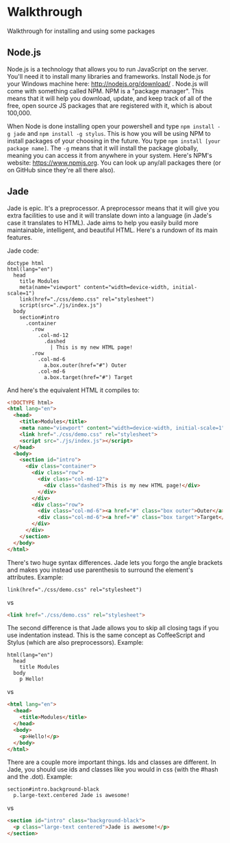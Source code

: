 Walkthrough
===========

Walkthrough for installing and using some packages


## Node.js

Node.js is a technology that allows you to run JavaScript on the server. You'll need it to install many libraries and frameworks. Install Node.js for your Windows machine here: http://nodejs.org/download/ . Node.js will come with something called NPM. NPM is a "package manager". This means that it will help you download, update, and keep track of all of the free, open source JS packages that are registered with it, which is about 100,000.

When Node is done installing open your powershell and type `npm install -g jade` and `npm install -g stylus`. This is how you will be using NPM to install packages of your choosing in the future. You type `npm install [your package name]`. The `-g` means that it will install the package globally, meaning you can access it from anywhere in your system. Here's NPM's website: https://www.npmjs.org. You can look up any/all packages there (or on GitHub since they're all there also).


## Jade

Jade is epic. It's a preprocessor. A preprocessor means that it will give you extra facilities to use and it will translate down into a language (in Jade's case it translates to HTML). Jade aims to help you easily build more maintainable, intelligent, and beautiful HTML. Here's a rundown of its main features.

Jade code:

```jade
doctype html
html(lang="en")
  head
    title Modules
    meta(name="viewport" content="width=device-width, initial-scale=1")
    link(href="./css/demo.css" rel="stylesheet")
    script(src="./js/index.js")
  body
    section#intro
      .container
        .row
          .col-md-12
            .dashed
              | This is my new HTML page!
        .row
          .col-md-6
            a.box.outer(href="#") Outer
          .col-md-6
            a.box.target(href="#") Target
```
And here's the equivalent HTML it compiles to:

```html
<!DOCTYPE html>
<html lang="en">
  <head>
    <title>Modules</title>
    <meta name="viewport" content="width=device-width, initial-scale=1">
    <link href="./css/demo.css" rel="stylesheet">
    <script src="./js/index.js"></script>
  </head>
  <body>
    <section id="intro">
      <div class="container">
        <div class="row">
          <div class="col-md-12">
            <div class="dashed">This is my new HTML page!</div>
          </div>
        </div>
        <div class="row">
          <div class="col-md-6"><a href="#" class="box outer">Outer</a></div>
          <div class="col-md-6"><a href="#" class="box target">Target</a></div>
        </div>
      </div>
    </section>
  </body>
</html>
```

There's two huge syntax differences. Jade lets you forgo the angle brackets and makes you instead use parenthesis to surround the element's attributes.
Example:

```jade
link(href="./css/demo.css" rel="stylesheet")
```
vs
```html
<link href="./css/demo.css" rel="stylesheet">
```

The second difference is that Jade allows you to skip all closing tags if you use indentation instead. This is the same concept as CoffeeScript and Stylus (which are also preprocessors). Example:
```jade
html(lang="en")
  head
    title Modules
  body
    p Hello!
```
vs
```html
<html lang="en">
  <head>
    <title>Modules</title>
  </head>
  <body>
    <p>Hello!</p>
  </body>
</html>
```
There are a couple more important things. Ids and classes are different. In Jade, you should use ids and classes like you would in css (with the #hash and the .dot). Example:
```jade
section#intro.background-black
  p.large-text.centered Jade is awesome!
```
vs
```html
<section id="intro" class="background-black">
  <p class="large-text centered">Jade is awesome!</p>
</section>
```
